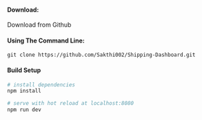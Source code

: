 #### Download:

Download from Github

#### Using The Command Line:

```
git clone https://github.com/Sakthi002/Shipping-Dashboard.git
```


#### Build Setup

``` bash
# install dependencies
npm install

# serve with hot reload at localhost:8080
npm run dev

```